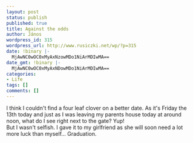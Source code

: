 ```yaml
---
layout: post
status: publish
published: true
title: Against the odds
author: János
wordpress_id: 315
wordpress_url: http://www.rusiczki.net/wp/?p=315
date: !binary |-
  MjAwNC0wOC0xMyAxNzowMDo1NiArMDIwMA==
date_gmt: !binary |-
  MjAwNC0wOC0xMyAxNDowMDo1NiArMDIwMA==
categories:
- Life
tags: []
comments: []
---
```

<p>I think I couldn't find a four leaf clover on a better date. As it's Friday the 13th today and just as I was leaving my parents house today at around noon, what do I see right next to the gate? Yup!<br />
But I wasn't selfish. I gave it to my girlfriend as she will soon need a lot more luck than myself... Graduation.</p>
